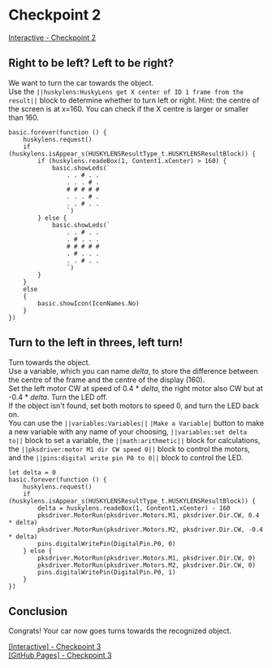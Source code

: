 # Checkpoint 2
[Interactive - Checkpoint 2](https://makecode.microbit.org/#tutorial:github:planeson/husky-car-tutorial/cp2)
## Right to be left? Left to be right?
We want to turn the car towards the object.  
Use the ``||huskylens:HuskyLens get X center of ID 1 frame from the result||`` block to determine whether to turn left or right. Hint: the centre of the screen is at x=160. You can check if the X centre is larger or smaller than 160.  
```blocks
basic.forever(function () {
    huskylens.request()
    if (huskylens.isAppear_s(HUSKYLENSResultType_t.HUSKYLENSResultBlock)) {
        if (huskylens.readeBox(1, Content1.xCenter) > 160) {
            basic.showLeds(`
                . . # . .
                . . . # .
                # # # # #
                . . . # .
                . . # . .
                `)
        } else {
            basic.showLeds(`
                . . # . .
                . # . . .
                # # # # #
                . # . . .
                . . # . .
                `)
        }
    }
    else
    {
        basic.showIcon(IconNames.No)
    }
})
```

## Turn to the left in threes, left turn!
Turn towards the object.  
Use a variable, which you can name *delta*, to store the difference between the centre of the frame and the centre of the display (160).  
Set the left motor CW at speed of 0.4 * *delta*, the right motor also CW but at -0.4 * *delta*. Turn the LED off.  
If the object isn't found, set both motors to speed 0, and turn the LED back on.  
You can use the ``||variables:Variables||`` ``|Make a Variable|`` button to make a new variable with any name of your choosing, ``||variables:set delta to||`` block to set a variable, the ``||math:arithmetic||`` block for calculations, the ``||pksdriver:motor M1 dir CW speed 0||`` block to control the motors, and the ``||pins:digital write pin P0 to 0||`` block to control the LED.
```blocks
let delta = 0
basic.forever(function () {
    huskylens.request()
    if (huskylens.isAppear_s(HUSKYLENSResultType_t.HUSKYLENSResultBlock)) {
        delta = huskylens.readeBox(1, Content1.xCenter) - 160
        pksdriver.MotorRun(pksdriver.Motors.M1, pksdriver.Dir.CW, 0.4 * delta)
        pksdriver.MotorRun(pksdriver.Motors.M2, pksdriver.Dir.CW, -0.4 * delta)
        pins.digitalWritePin(DigitalPin.P0, 0)
    } else {
        pksdriver.MotorRun(pksdriver.Motors.M1, pksdriver.Dir.CW, 0)
        pksdriver.MotorRun(pksdriver.Motors.M2, pksdriver.Dir.CW, 0)
        pins.digitalWritePin(DigitalPin.P0, 1)
    }
})
```
## Conclusion
Congrats! Your car now goes turns towards the recognized object.  

[\[Interactive\] - Checkpoint 3](https://makecode.microbit.org/#tutorial:github:planeson/husky-car-tutorial/cp3)  
[\[GitHub Pages\] - Checkpoint 3](https://planeson.github.io/husky-car-tutorial/cp3)  
<script src="https://makecode.com/gh-pages-embed.js"></script><script>makeCodeRender("{{ site.makecode.home_url }}", "{{ site.github.owner_name }}/{{ site.github.repository_name }}");</script>

